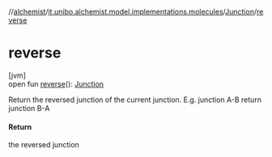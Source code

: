 //[alchemist](../../../index.md)/[it.unibo.alchemist.model.implementations.molecules](../index.md)/[Junction](index.md)/[reverse](reverse.md)

# reverse

[jvm]\
open fun [reverse](reverse.md)(): [Junction](index.md)

Return the reversed junction of the current junction. E.g. junction A-B return junction B-A

#### Return

the reversed junction
